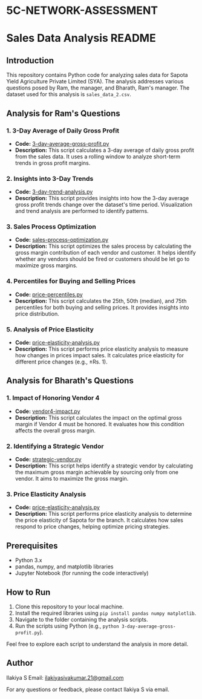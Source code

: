 # 5C-NETWORK-ASSESSMENT
# Sales Data Analysis README

## Introduction

This repository contains Python code for analyzing sales data for Sapota Yield Agriculture Private Limited (SYA). The analysis addresses various questions posed by Ram, the manager, and Bharath, Ram's manager. The dataset used for this analysis is `sales_data_2.csv`.

## Analysis for Ram's Questions

### 1. 3-Day Average of Daily Gross Profit

- **Code:** [3-day-average-gross-profit.py](3-day-average-gross-profit.py)
- **Description:** This script calculates a 3-day average of daily gross profit from the sales data. It uses a rolling window to analyze short-term trends in gross profit margins.

### 2. Insights into 3-Day Trends

- **Code:** [3-day-trend-analysis.py](3-day-trend-analysis.py)
- **Description:** This script provides insights into how the 3-day average gross profit trends change over the dataset's time period. Visualization and trend analysis are performed to identify patterns.

### 3. Sales Process Optimization

- **Code:** [sales-process-optimization.py](sales-process-optimization.py)
- **Description:** This script optimizes the sales process by calculating the gross margin contribution of each vendor and customer. It helps identify whether any vendors should be fired or customers should be let go to maximize gross margins.

### 4. Percentiles for Buying and Selling Prices

- **Code:** [price-percentiles.py](price-percentiles.py)
- **Description:** This script calculates the 25th, 50th (median), and 75th percentiles for both buying and selling prices. It provides insights into price distribution.

### 5. Analysis of Price Elasticity

- **Code:** [price-elasticity-analysis.py](price-elasticity-analysis.py)
- **Description:** This script performs price elasticity analysis to measure how changes in prices impact sales. It calculates price elasticity for different price changes (e.g., ±Rs. 1).

## Analysis for Bharath's Questions

### 1. Impact of Honoring Vendor 4

- **Code:** [vendor4-impact.py](vendor4-impact.py)
- **Description:** This script calculates the impact on the optimal gross margin if Vendor 4 must be honored. It evaluates how this condition affects the overall gross margin.

### 2. Identifying a Strategic Vendor

- **Code:** [strategic-vendor.py](strategic-vendor.py)
- **Description:** This script helps identify a strategic vendor by calculating the maximum gross margin achievable by sourcing only from one vendor. It aims to maximize the gross margin.

### 3. Price Elasticity Analysis

- **Code:** [price-elasticity-analysis.py](price-elasticity-analysis.py)
- **Description:** This script performs price elasticity analysis to determine the price elasticity of Sapota for the branch. It calculates how sales respond to price changes, helping optimize pricing strategies.

## Prerequisites

- Python 3.x
- pandas, numpy, and matplotlib libraries
- Jupyter Notebook (for running the code interactively)

## How to Run

1. Clone this repository to your local machine.
2. Install the required libraries using `pip install pandas numpy matplotlib`.
3. Navigate to the folder containing the analysis scripts.
4. Run the scripts using Python (e.g., `python 3-day-average-gross-profit.py`).

Feel free to explore each script to understand the analysis in more detail.

## Author

Ilakiya S
Email: ilakiyasivakumar.21@gmail.com

For any questions or feedback, please contact Ilakiya S via email.
